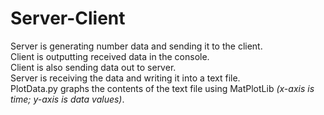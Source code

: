 # Server-Client

Server is generating number data and sending it to the client. 
<br>
Client is outputting received data in the console. 
<br>
Client is also sending data out to server. 
<br>
Server is receiving the data and writing it into a text file.
<br>
PlotData.py graphs the contents of the text file using MatPlotLib *(x-axis is time; y-axis is data values)*.  
